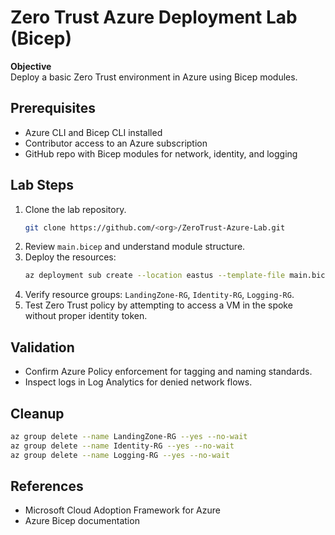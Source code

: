 # Zero Trust Azure Deployment Lab (Bicep)

**Objective**  
Deploy a basic Zero Trust environment in Azure using Bicep modules.

## Prerequisites
- Azure CLI and Bicep CLI installed
- Contributor access to an Azure subscription
- GitHub repo with Bicep modules for network, identity, and logging

## Lab Steps
1. Clone the lab repository.
   ```bash
   git clone https://github.com/<org>/ZeroTrust-Azure-Lab.git
   ```
2. Review `main.bicep` and understand module structure.
3. Deploy the resources:
   ```bash
   az deployment sub create --location eastus --template-file main.bicep
   ```
4. Verify resource groups: `LandingZone-RG`, `Identity-RG`, `Logging-RG`.
5. Test Zero Trust policy by attempting to access a VM in the spoke without proper identity token.

## Validation
- Confirm Azure Policy enforcement for tagging and naming standards.
- Inspect logs in Log Analytics for denied network flows.

## Cleanup
```bash
az group delete --name LandingZone-RG --yes --no-wait
az group delete --name Identity-RG --yes --no-wait
az group delete --name Logging-RG --yes --no-wait
```

## References
- Microsoft Cloud Adoption Framework for Azure  
- Azure Bicep documentation  
